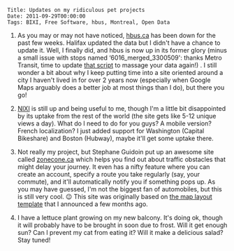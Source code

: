     Title: Updates on my ridiculous pet projects
    Date: 2011-09-29T00:00:00
    Tags: BIXI, Free Software, hbus, Montreal, Open Data

1. As you may or may not have noticed, [hbus.ca][1] has been down for the past few weeks. Halifax updated the data but I didn't have a chance to update it. Well, I finally did, and hbus is now up in its former glory (minus a small issue with stops named &#8216;6016_merged_3300509': thanks Metro Transit, time to update [that script][2] to massage your data again!) . I still wonder a bit about why I keep putting time into a site oriented around a city I haven't lived in for over 2 years now (especially when Google Maps arguably does a better job at most things than I do), but there you go!

2. [NIXI][3] is still up and being useful to me, though I'm a little bit disappointed by its uptake from the rest of the world (the site gets like 5-12 unique views a day). What do I need to do for you guys? A mobile version? French localization? I just added support for Washington (Capital Bikeshare) and Boston (Hubway), maybe it'll get some uptake there.

3. Not really my project, but Stephane Guidoin put up an awesome site called [zonecone.ca][4] which helps you find out about traffic obstacles that might delay your journey. It even has a nifty feature where you can create an account, specify a route you take regularly (say, your commute), and it'll automatically notify you if something pops up. As you may have guessed, I'm not the biggest fan of automobiles, but this is still very cool. 😉 This site was originally based on [the map layout template][5] that I announced a few months ago.

4. I have a lettuce plant growing on my new balcony. It's doing ok, though it will probably have to be brought in soon due to frost. Will it get enough sun? Can I prevent my cat from eating it? Will it make a delicious salad? Stay tuned!

[1]: http://hbus.ca
[2]: https://github.com/wlach/routez/blob/master/src/gtfs-hacks/update-halifax-gtfs.py
[3]: http://nixi.ca
[4]: http://zonecone.ca
[5]: http://wrla.ch/blog/2011/06/template-for-a-map-based-web-app/
